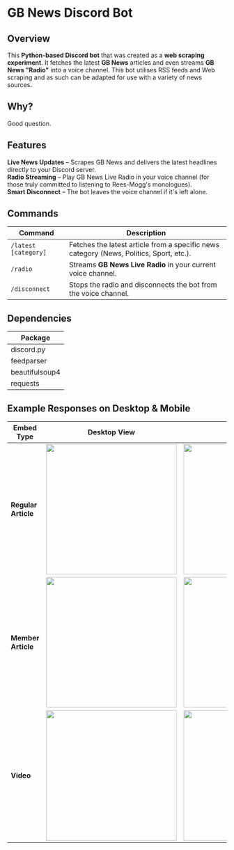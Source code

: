 # GB News Discord Bot

## Overview
This **Python-based Discord bot** that was created as a **web scraping experiment**. It fetches the latest **GB News** articles and even streams **GB News "Radio"** into a voice channel.
This bot utilises RSS feeds and Web scraping and as such can be adapted for use with a variety of news sources.

## Why?
Good question.

## Features
**Live News Updates** – Scrapes GB News and delivers the latest headlines directly to your Discord server.  
**Radio Streaming** – Play GB News Live Radio in your voice channel (for those truly committed to listening to Rees-Mogg's monologues).  
**Smart Disconnect** – The bot leaves the voice channel if it's left alone.  

## Commands
| **Command**   | **Description** |
|--------------|----------------|
| `/latest [category]` | Fetches the latest article from a specific news category (News, Politics, Sport, etc.). |
| `/radio` | Streams **GB News Live Radio** in your current voice channel. |
| `/disconnect` | Stops the radio and disconnects the bot from the voice channel. |

## Dependencies
| Package          |
|-----------------|
| discord.py      |
| feedparser      |
| beautifulsoup4  |
| requests        |


## Example Responses on Desktop & Mobile

| Embed Type       | Desktop View                                             | Mobile View                                              |
|------------------|----------------------------------------------------------|----------------------------------------------------------|
| **Regular Article** | <img src="https://github.com/user-attachments/assets/23160ac3-b6b0-41b6-ad08-6908d83ff778" width="300"> | <img src="https://github.com/user-attachments/assets/24fb0059-8e58-4ed9-8c69-c050c460e7cf" width="300"> |
| **Member Article** | <img src="https://github.com/user-attachments/assets/323c637d-098c-43ab-987e-0bcb7a03a013" width="300"> | <img src="https://github.com/user-attachments/assets/cd8a70ff-8d47-422f-82f3-aea45bd67a82" width="300"> |
| **Video**        | <img src="https://github.com/user-attachments/assets/60818f6b-1e06-4867-a669-ea9e1ea705c6" width="300"> | <img src="https://github.com/user-attachments/assets/c5d47747-1dac-4d89-a044-c8804e42ec9a" width="300"> |


